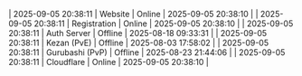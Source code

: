 | 2025-09-05 20:38:11 | Website | Online | 2025-09-05 20:38:10 |
| 2025-09-05 20:38:11 | Registration | Online | 2025-09-05 20:38:10 |
| 2025-09-05 20:38:11 | Auth Server | Offline | 2025-08-18 09:33:31 |
| 2025-09-05 20:38:11 | Kezan (PvE) | Offline | 2025-08-03 17:58:02 |
| 2025-09-05 20:38:11 | Gurubashi (PvP) | Offline | 2025-08-23 21:44:06 |
| 2025-09-05 20:38:11 | Cloudflare | Online | 2025-09-05 20:38:10 |
